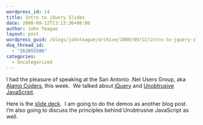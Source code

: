 ```yaml
---
wordpress_id: 14
title: Intro to jQuery Slides
date: 2008-09-12T13:13:36+00:00
author: John Teague
layout: post
wordpress_guid: /blogs/johnteague/archive/2008/09/12/intro-to-jquery-slides.aspx
dsq_thread_id:
  - "262055506"
categories:
  - Uncategorized
---
```

I had the pleasure of speaking at the San Antonio .Net Users Group, aka [Alamo Coders](http://www.alamocoders.net/), this week.&nbsp; We talked about [jQuery](http://www.jquery.com) and [Unobtrusive JavaScript](http://en.wikipedia.org/wiki/Unobtrusive_JavaScript).

Here is the [slide deck](http://www.lostechies.com/files/folders/jcteague/entry4914.aspx).&nbsp; I am going to do the demos as another blog post.&nbsp; I&#8217;m also going to discuss the principles behind Unobtrusive JavaScript as well.